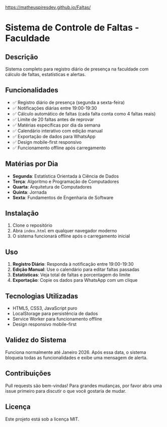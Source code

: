 https://matheuspiresdev.github.io/Faltas/

# Sistema de Controle de Faltas - Faculdade

## Descrição
Sistema completo para registro diário de presença na faculdade com cálculo de faltas, estatísticas e alertas.

## Funcionalidades
- ✅ Registro diário de presença (segunda a sexta-feira)
- ✅ Notificações diárias entre 19:00-19:30
- ✅ Cálculo automático de faltas (cada falta conta como 4 faltas reais)
- ✅ Limite de 20 faltas antes de reprovar
- ✅ Matérias específicas por dia da semana
- ✅ Calendário interativo com edição manual
- ✅ Exportação de dados para WhatsApp
- ✅ Design mobile-first responsivo
- ✅ Funcionamento offline após carregamento

## Matérias por Dia
- **Segunda**: Estatística Orientada à Ciência de Dados
- **Terça**: Algoritmo e Programação de Computadores
- **Quarta**: Arquitetura de Computadores
- **Quinta**: Jornada
- **Sexta**: Fundamentos de Engenharia de Software

## Instalação
1. Clone o repositório
2. Abra `index.html` em qualquer navegador moderno
3. O sistema funcionará offline após o carregamento inicial

## Uso
1. **Registro Diário**: Responda à notificação entre 19:00-19:30
2. **Edição Manual**: Use o calendário para editar faltas passadas
3. **Estatísticas**: Veja total de faltas e porcentagem do limite
4. **Exportação**: Copie os dados para WhatsApp com um clique

## Tecnologias Utilizadas
- HTML5, CSS3, JavaScript puro
- LocalStorage para persistência de dados
- Service Worker para funcionamento offline
- Design responsivo mobile-first

## Validez do Sistema
Funciona normalmente até Janeiro 2026. Após essa data, o sistema bloqueia todas as funcionalidades e exibe uma mensagem de alerta.

## Contribuições
Pull requests são bem-vindas! Para grandes mudanças, por favor abra uma issue primeiro para discutir o que você gostaria de mudar.

## Licença
Este projeto está sob a licença MIT.
